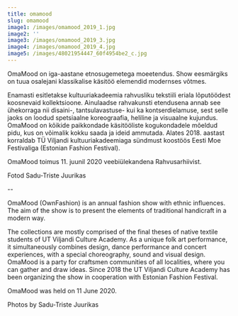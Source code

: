 ```yaml
---
title: omamood
slug: omamood
image1: /images/omamood_2019_1.jpg
image2: ''
image3: /images/omamood_2019_3.jpg
image4: /images/omamood_2019_4.jpg
image5: /images/48021954447_60f4954be2_c.jpg
---
```

OmaMood on iga-aastane etnosugemetega moeetendus. Show eesmärgiks on tuua osalejani klassikalise käsitöö elemendid modernses võtmes. 

Enamasti esitletakse kultuuriakadeemia rahvusliku tekstiili eriala lõputöödest koosnevaid kollektsioone. Ainulaadse rahvakunsti etendusena annab see ühekorraga nii disaini-, tantsulavastuse- kui ka kontserdielamuse, sest selle jaoks on loodud spetsiaalne koreograafia, heliline ja visuaalne kujundus. OmaMood on kõikide paikkondade käsitööliste kogukondadele mõeldud pidu, kus on võimalik kokku saada ja ideid ammutada. Alates 2018. aastast korraldab TÜ Viljandi kultuuriakadeemiaga sündmust koostöös Eesti Moe Festivaliga (Estonian Fashion Festival).

OmaMood toimus 11. juunil 2020 veebiülekandena Rahvusarhiivist.

Fotod Sadu-Triste Juurikas

\--

OmaMood (OwnFashion) is an annual fashion show with ethnic influences. The aim of the show is to present the elements of traditional handicraft in a modern way.

The collections are mostly comprised of the final theses of native textile students of UT Viljandi Culture Academy. As a unique folk art performance, it simultaneously combines design, dance performance and concert experiences, with a special choreography, sound and visual design. OmaMood is a party for craftsmen communities of all localities, where you can gather and draw ideas. Since 2018 the UT Viljandi Culture Academy has been organizing the show in cooperation with Estonian Fashion Festival.

OmaMood was held on 11 June 2020.

Photos by Sadu-Triste Juurikas
